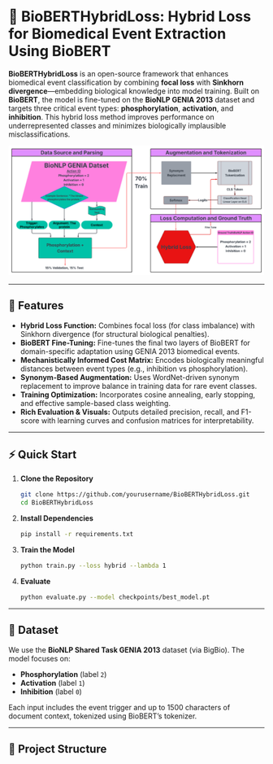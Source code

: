 # 🧬 BioBERTHybridLoss: Hybrid Loss for Biomedical Event Extraction Using BioBERT

**BioBERTHybridLoss** is an open-source framework that enhances biomedical event classification by combining **focal loss** with **Sinkhorn divergence**—embedding biological knowledge into model training. Built on **BioBERT**, the model is fine-tuned on the **BioNLP GENIA 2013** dataset and targets three critical event types: **phosphorylation**, **activation**, and **inhibition**. This hybrid loss method improves performance on underrepresented classes and minimizes biologically implausible misclassifications.

<p align="center">
  <img src="figures/Picture1.png" alt="Workflow Diagram" width="700"/>
</p>

---

## 🌟 Features

- **Hybrid Loss Function:** Combines focal loss (for class imbalance) with Sinkhorn divergence (for structural biological penalties).
- **BioBERT Fine-Tuning:** Fine-tunes the final two layers of BioBERT for domain-specific adaptation using GENIA 2013 biomedical events.
- **Mechanistically Informed Cost Matrix:** Encodes biologically meaningful distances between event types (e.g., inhibition vs phosphorylation).
- **Synonym-Based Augmentation:** Uses WordNet-driven synonym replacement to improve balance in training data for rare event classes.
- **Training Optimization:** Incorporates cosine annealing, early stopping, and effective sample-based class weighting.
- **Rich Evaluation & Visuals:** Outputs detailed precision, recall, and F1-score with learning curves and confusion matrices for interpretability.

---

## ⚡ Quick Start

1. **Clone the Repository**
    ```bash
    git clone https://github.com/yourusername/BioBERTHybridLoss.git
    cd BioBERTHybridLoss
    ```

2. **Install Dependencies**
    ```bash
    pip install -r requirements.txt
    ```

3. **Train the Model**
    ```bash
    python train.py --loss hybrid --lambda 1
    ```

4. **Evaluate**
    ```bash
    python evaluate.py --model checkpoints/best_model.pt
    ```

---

## 🧪 Dataset

We use the **BioNLP Shared Task GENIA 2013** dataset (via BigBio). The model focuses on:

- **Phosphorylation** (label `2`)
- **Activation** (label `1`)
- **Inhibition** (label `0`)

Each input includes the event trigger and up to 1500 characters of document context, tokenized using BioBERT’s tokenizer.

---

## 📁 Project Structure

